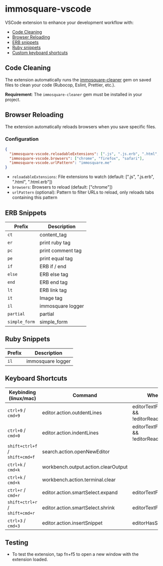 # immosquare-vscode

VSCode extension to enhance your development workflow with:
- [Code Cleaning](#code-cleaning)
- [Browser Reloading](#browser-reloading)
- [ERB snippets](#erb-snippets)
- [Ruby snippets](#ruby-snippets)
- [Custom keyboard shortcuts](#keyboard-shortcuts)

## Code Cleaning

The extension automatically runs the [immosquare-cleaner](https://github.com/immosquare/immosquare-cleaner) gem on saved files to clean your code (Rubocop, Eslint, Prettier, etc.).

**Requirement**: The `immosquare-cleaner` gem must be installed in your project.

## Browser Reloading

The extension automatically reloads browsers when you save specific files.

### Configuration

```json
{
  "immosquare-vscode.reloadableExtensions": [".js", ".js.erb", ".html", ".html.erb"],
  "immosquare-vscode.browsers": ["chrome", "firefox", "safari"],
  "immosquare-vscode.urlPattern": "immosquare.me"
}
```

- `reloadableExtensions`: File extensions to watch (default: [".js", ".js.erb", ".html", ".html.erb"])
- `browsers`: Browsers to reload (default: ["chrome"])
- `urlPattern` (optional): Pattern to filter URLs to reload, only reloads tabs containing this pattern

## ERB Snippets
| Prefix        | Description       |
| ------------- | ----------------- |
| `ct`          | content_tag       |
| `er`          | print ruby tag    |
| `pc`          | print comment tag |
| `pe`          | print equal tag   |
| `if`          | ERB if / end      |
| `else`        | ERB else tag      |
| `end`         | ERB end tag       |
| `lt`          | ERB link tag      |
| `it`          | Image tag         |
| `il`          | immosquare logger |
| `partial`     | partial           |
| `simple_form` | simple_form       |

## Ruby Snippets
| Prefix   | Description       |
| -------- | ----------------- |
| `il`     | immosquare logger |

## Keyboard Shortcuts

| Keybinding (linux/mac)         | Command                                  | When                                  |
| ------------------------------ | ---------------------------------------- | ------------------------------------- |
| `ctrl+9` / `cmd+9`             | editor.action.outdentLines               | editorTextFocus && !editorReadonly    |
| `ctrl+0` / `cmd+0`             | editor.action.indentLines                | editorTextFocus && !editorReadonly    |
| `shift+ctrl+f` / `shift+cmd+f` | search.action.openNewEditor              |                                       |
| `ctrl+k` / `cmd+k`             | workbench.output.action.clearOutput      |                                       |
| `ctrl+k` / `cmd+k`             | workbench.action.terminal.clear          |                                       |
| `ctrl+r` / `cmd+r`             | editor.action.smartSelect.expand         | editorTextFocus                       |
| `shift+ctrl+r` / `shift+cmd+r` | editor.action.smartSelect.shrink         | editorTextFocus                       |
| `ctrl+3` / `cmd+3`             | editor.action.insertSnippet              | editorHasSelection                    |


## Testing
- To test the extension, tap fn+f5 to open a new window with the extension loaded.
